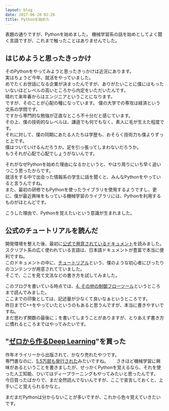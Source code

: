 ```yaml
---
layout: blog
date: 2017-06-28 02:26
title: Pythonを始めた
---
```


表題の通りですが、Pythonを始めました。
機械学習系の話を始めとしてよく聞く言語ですが、これまで触ったことはありませんでした。  

## はじめようと思ったきっかけ
そのPythonをやってみようと思ったきっかけは近況にあります。  
実はちょうど今年、就活をやっていました。  
めでたくお世話になる企業が決まったんですが、ありがたいことに僕にはもったいないほどレベルの高いところから内定をいただいたんです。  
晴れて来年春からはエンジニアということになります。  
ですが、そのことが心配の種になっています。
僕の大学での専攻は経済という文系の学問です。  
ですから専門的な勉強が正直なところ不十分だと感じています。  
その上、僕の技術的なレベルは、謙遜でも何でもなく、素人に毛が生えた程度です。  
それに対して、僕の同期にあたる人たちは学歴も、おそらく技術力も僕よりずっと上です。  
僕はついていけるんだろうか。足を引っ張ってしまわないだろうか。  
もうそれが心配で心配でしょうがないんです。  

それがなぜPythonを始めた理由になるかというと、やはり周りにいち早く追いつこう思ったからです。  
就活をする中で出会った情報系の学生に話を聞くと、みんなPythonをやっていると言うんですね。  
また、最初の研修でもPythonを使ったライブラリを使用するようですし、更に、僕が最近興味をもっている機械学習のライブラリには、Pythonを利用するものがほとんどです。  

こうした理由で、Pythonを覚えたいという意識が生まれました。

## 公式のチュートリアルを読んだ
開発環境を整えた後、最初に[公式で用意されているドキュメント](https://docs.python.jp/3/)を読みました。  
スクリプト系の広く使われている言語は、日本語ドキュメントが豊富で本当に便利ですね。  
このドキュメントの中に、[チュートリアル](https://docs.python.jp/3/tutorial/)という、僕のような初心者にぴったりのコンテンツが用意されてていました。  
そこで、ここを見て文法などの書き方を試してみました。  

このブログを書いている時点では、[4. その他の制御フローツール](ttps://docs.python.jp/3/tutorial/controlflow.html)というところまで読んでみました。  
ここまでの印象としては、記述量が少なくて良いなぁというところです。  
昨日までC++をやっていたというのもあると思うんですが、本当に書きやすいですね。  
まだ思わず関数の最後に；を書いてしまうことがありますが、とりあえず書き方に慣れるところまではやってみたいです。  

## "[ゼロから作るDeep Learning](https://www.oreilly.co.jp/books/9784873117584/)"を買った
作年オライリーから出版されて、かなり売れたやつです。  
専門書なのに、[5.5万部も発行された](https://www.oreilly.co.jp/sales/2017/03/deep-learning-from-scratch-twitter-campaign.html)みたいですね。　　
さきほど機械学習に興味があるということを書きましたが、せっかくPythonを覚えるなら、それを使った人工知能、ひいてはディープラーニングもやってみたいと思ったんです。  
今日買ったばかりで、まだ全然読んでないんですが、ここで宣言しておくと、上手いこと覚えられるかなと。  

まだまだPythonは分からないことが多いですが、これから色々覚えていきたいです。  
